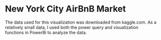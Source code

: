 # New York City AirBnB Market
The data used for this visualization was downloaded from kaggle.com. As a relatively small data, I used both the power query and visualization functions in PowerBi to analyze the data. 
